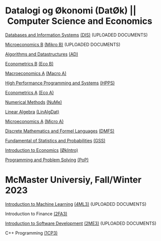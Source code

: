 # Datalogi og Økonomi (DatØk) || Computer Science and Economics
[Databases and Information Systems](https://github.com/tdh424/DIS) [(DIS)](https://kurser.ku.dk/course/ndab19002u/2021-2022) (UPLOADED DOCUMENTS)

[Microeconomics B](https://github.com/tdh424/CoputerscienceEconomics/tree/Microeconomics-B) [(Mikro B)](https://kurser.ku.dk/course/ndab20009u) (UPLOADED DOCUMENTS)

[Algorithms and Datastructures](https://github.com/tdh424/CoputerscienceEconomics/tree/Algorithms-and-Data-structures) [(AD)](https://kurser.ku.dk/course/NDAA04010U)

[Econometrics B](https://github.com/tdh424/CoputerscienceEconomics/tree/Econometrics-B) [(Eco B)](https://kurser.ku.dk/course/ndab20006u)

[Macroeconomics A](https://github.com/tdh424/CoputerscienceEconomics/tree/Macroeconomics-A) [(Macro A)](https://kurser.ku.dk/course/ndab20007u)

[High Performance Programming and Systems]() [(HPPS)](https://kurser.ku.dk/course/ndab20001u)

[Econometrics A](https://github.com/tdh424/CoputerscienceEconomics/tree/Econometrics-A) [(Eco A)](https://kurser.ku.dk/course/ndab20005u)

[Numerical Methods](https://github.com/tdh424/CoputerscienceEconomics/tree/Numerical-Methods) [(NuMe)](https://kurser.ku.dk/course/ndab22009u)

[Linear Algebra](https://github.com/tdh424/CoputerscienceEconomics/tree/Linear-Algebra) [(LinAlgDat)](https://kurser.ku.dk/course/nmab15002u)

[Microeconomics A](https://github.com/tdh424/CoputerscienceEconomics/tree/MicroEconomics-A) [(Micro A)](https://kurser.ku.dk/course/ndab19004u)

[Discrete Mathematics and Formel Languages](https://github.com/tdh424/CoputerscienceEconomics/tree/Discrete-Mathematics-and-Formel-Languages) [(DMFS)](https://kurser.ku.dk/course/ndab19002u/2021-2022)

[Fundamental of Statistics and Probabilities](https://github.com/tdh424/CoputerscienceEconomics/tree/Fundamental-Statistics-and-Probabilities) [(GSS)](https://kurser.ku.dk/course/ndab19003u)

[Introduction to Economics](https://github.com/tdh424/CoputerscienceEconomics/tree/Introduction-to-Economics) [(ØkIntro)](https://kurser.ku.dk/course/nmaa04032u)

[Programming and Problem Solving](https://github.com/tdh424/CoputerscienceEconomics/tree/Programming-and-Problem-Solving) [(PoP)](https://kurser.ku.dk/course/ndab15009u)

# McMaster Universiy, Fall/Winter 2023
[Introduction to Machine Learning](https://github.com/tdh424/CoputerscienceEconomics/tree/Introduction-to-Machine-Learning) [(4ML3)](https://experts.mcmaster.ca/display/award-introduction-to-machine-learning-compsci-4ml3) (UPLOADED DOCUMENTS)

Introduction to Finance [(2FA3)](https://ug.degroote.mcmaster.ca/descriptions/2fa3/)

[Introduction to Software Development](https://github.com/tdh424/CoputerscienceEconomics/tree/Introduction-to-Software-Development) [(2ME3)](https://academiccalendars.romcmaster.ca/preview_course_nopop.php?catoid=53&coid=265615) (UPLOADED DOCUMENTS)

C++ Programming [(1CP3)](https://www.eng.mcmaster.ca/sites/default/files/engtech_1cp3_-_summer_2022.pdf)

